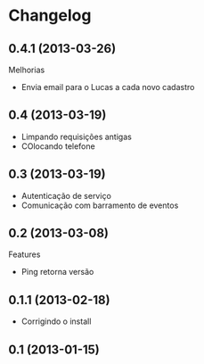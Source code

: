 Changelog
=========

## 0.4.1 (2013-03-26)

Melhorias
- Envia email para o Lucas a cada novo cadastro

## 0.4 (2013-03-19)
- Limpando requisições antigas
- COlocando telefone

## 0.3 (2013-03-19)
- Autenticação de serviço
- Comunicação com barramento de eventos

## 0.2 (2013-03-08)

Features
- Ping retorna versão

## 0.1.1 (2013-02-18)

- Corrigindo o install

## 0.1 (2013-01-15)
